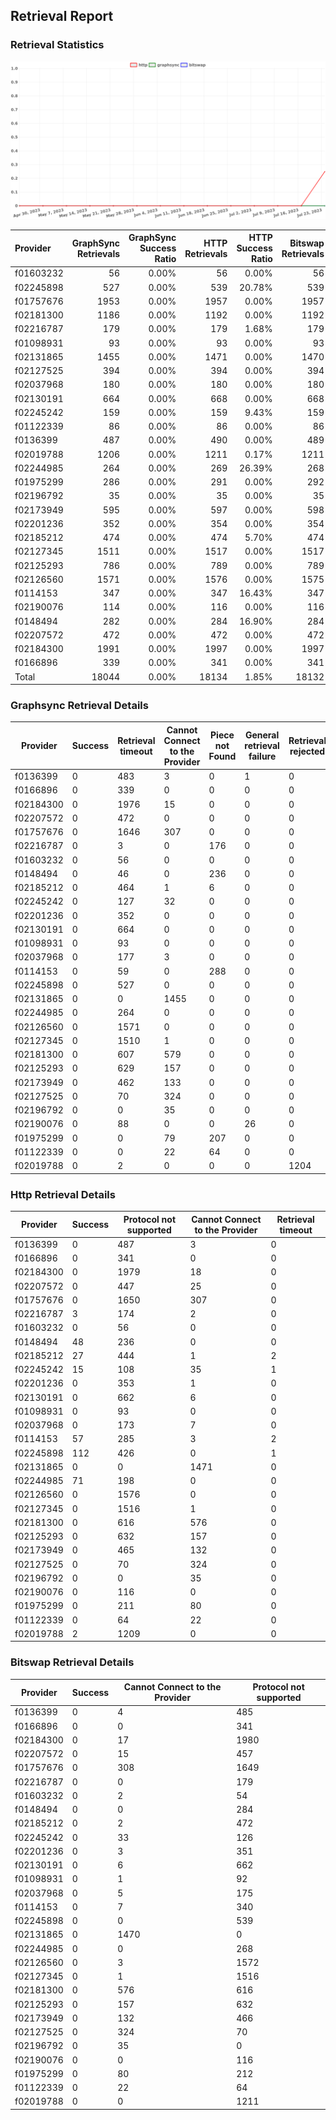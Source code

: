 ## Retrieval Report
### Retrieval Statistics
<img src="https://raw.githubusercontent.com/data-preservation-programs/filplus-checker-assets/main/filecoin-project/filecoin-plus-large-datasets/issues/1935/1690530397491.png"/>

| Provider  | GraphSync Retrievals | GraphSync Success Ratio | HTTP Retrievals | HTTP Success Ratio | Bitswap Retrievals | Bitswap Success Ratio |
| :-------- | -------------------: | ----------------------: | --------------: | -----------------: | -----------------: | --------------------: |
| f01603232 |                   56 |                   0.00% |              56 |              0.00% |                 56 |                 0.00% |
| f02245898 |                  527 |                   0.00% |             539 |             20.78% |                539 |                 0.00% |
| f01757676 |                 1953 |                   0.00% |            1957 |              0.00% |               1957 |                 0.00% |
| f02181300 |                 1186 |                   0.00% |            1192 |              0.00% |               1192 |                 0.00% |
| f02216787 |                  179 |                   0.00% |             179 |              1.68% |                179 |                 0.00% |
| f01098931 |                   93 |                   0.00% |              93 |              0.00% |                 93 |                 0.00% |
| f02131865 |                 1455 |                   0.00% |            1471 |              0.00% |               1470 |                 0.00% |
| f02127525 |                  394 |                   0.00% |             394 |              0.00% |                394 |                 0.00% |
| f02037968 |                  180 |                   0.00% |             180 |              0.00% |                180 |                 0.00% |
| f02130191 |                  664 |                   0.00% |             668 |              0.00% |                668 |                 0.00% |
| f02245242 |                  159 |                   0.00% |             159 |              9.43% |                159 |                 0.00% |
| f01122339 |                   86 |                   0.00% |              86 |              0.00% |                 86 |                 0.00% |
| f0136399  |                  487 |                   0.00% |             490 |              0.00% |                489 |                 0.00% |
| f02019788 |                 1206 |                   0.00% |            1211 |              0.17% |               1211 |                 0.00% |
| f02244985 |                  264 |                   0.00% |             269 |             26.39% |                268 |                 0.00% |
| f01975299 |                  286 |                   0.00% |             291 |              0.00% |                292 |                 0.00% |
| f02196792 |                   35 |                   0.00% |              35 |              0.00% |                 35 |                 0.00% |
| f02173949 |                  595 |                   0.00% |             597 |              0.00% |                598 |                 0.00% |
| f02201236 |                  352 |                   0.00% |             354 |              0.00% |                354 |                 0.00% |
| f02185212 |                  474 |                   0.00% |             474 |              5.70% |                474 |                 0.00% |
| f02127345 |                 1511 |                   0.00% |            1517 |              0.00% |               1517 |                 0.00% |
| f02125293 |                  786 |                   0.00% |             789 |              0.00% |                789 |                 0.00% |
| f02126560 |                 1571 |                   0.00% |            1576 |              0.00% |               1575 |                 0.00% |
| f0114153  |                  347 |                   0.00% |             347 |             16.43% |                347 |                 0.00% |
| f02190076 |                  114 |                   0.00% |             116 |              0.00% |                116 |                 0.00% |
| f0148494  |                  282 |                   0.00% |             284 |             16.90% |                284 |                 0.00% |
| f02207572 |                  472 |                   0.00% |             472 |              0.00% |                472 |                 0.00% |
| f02184300 |                 1991 |                   0.00% |            1997 |              0.00% |               1997 |                 0.00% |
| f0166896  |                  339 |                   0.00% |             341 |              0.00% |                341 |                 0.00% |
| Total     |                18044 |                   0.00% |           18134 |              1.85% |              18132 |                 0.00% |

### Graphsync Retrieval Details
| Provider  | Success | Retrieval timeout | Cannot Connect to the Provider | Piece not Found | General retrieval failure | Retrieval rejected | Deal state missing |
| --------- | ------- | ----------------- | ------------------------------ | --------------- | ------------------------- | ------------------ | ------------------ |
| f0136399  | 0       | 483               | 3                              | 0               | 1                         | 0                  | 0                  |
| f0166896  | 0       | 339               | 0                              | 0               | 0                         | 0                  | 0                  |
| f02184300 | 0       | 1976              | 15                             | 0               | 0                         | 0                  | 0                  |
| f02207572 | 0       | 472               | 0                              | 0               | 0                         | 0                  | 0                  |
| f01757676 | 0       | 1646              | 307                            | 0               | 0                         | 0                  | 0                  |
| f02216787 | 0       | 3                 | 0                              | 176             | 0                         | 0                  | 0                  |
| f01603232 | 0       | 56                | 0                              | 0               | 0                         | 0                  | 0                  |
| f0148494  | 0       | 46                | 0                              | 236             | 0                         | 0                  | 0                  |
| f02185212 | 0       | 464               | 1                              | 6               | 0                         | 0                  | 3                  |
| f02245242 | 0       | 127               | 32                             | 0               | 0                         | 0                  | 0                  |
| f02201236 | 0       | 352               | 0                              | 0               | 0                         | 0                  | 0                  |
| f02130191 | 0       | 664               | 0                              | 0               | 0                         | 0                  | 0                  |
| f01098931 | 0       | 93                | 0                              | 0               | 0                         | 0                  | 0                  |
| f02037968 | 0       | 177               | 3                              | 0               | 0                         | 0                  | 0                  |
| f0114153  | 0       | 59                | 0                              | 288             | 0                         | 0                  | 0                  |
| f02245898 | 0       | 527               | 0                              | 0               | 0                         | 0                  | 0                  |
| f02131865 | 0       | 0                 | 1455                           | 0               | 0                         | 0                  | 0                  |
| f02244985 | 0       | 264               | 0                              | 0               | 0                         | 0                  | 0                  |
| f02126560 | 0       | 1571              | 0                              | 0               | 0                         | 0                  | 0                  |
| f02127345 | 0       | 1510              | 1                              | 0               | 0                         | 0                  | 0                  |
| f02181300 | 0       | 607               | 579                            | 0               | 0                         | 0                  | 0                  |
| f02125293 | 0       | 629               | 157                            | 0               | 0                         | 0                  | 0                  |
| f02173949 | 0       | 462               | 133                            | 0               | 0                         | 0                  | 0                  |
| f02127525 | 0       | 70                | 324                            | 0               | 0                         | 0                  | 0                  |
| f02196792 | 0       | 0                 | 35                             | 0               | 0                         | 0                  | 0                  |
| f02190076 | 0       | 88                | 0                              | 0               | 26                        | 0                  | 0                  |
| f01975299 | 0       | 0                 | 79                             | 207             | 0                         | 0                  | 0                  |
| f01122339 | 0       | 0                 | 22                             | 64              | 0                         | 0                  | 0                  |
| f02019788 | 0       | 2                 | 0                              | 0               | 0                         | 1204               | 0                  |

### Http Retrieval Details
| Provider  | Success | Protocol not supported | Cannot Connect to the Provider | Retrieval timeout |
| --------- | ------- | ---------------------- | ------------------------------ | ----------------- |
| f0136399  | 0       | 487                    | 3                              | 0                 |
| f0166896  | 0       | 341                    | 0                              | 0                 |
| f02184300 | 0       | 1979                   | 18                             | 0                 |
| f02207572 | 0       | 447                    | 25                             | 0                 |
| f01757676 | 0       | 1650                   | 307                            | 0                 |
| f02216787 | 3       | 174                    | 2                              | 0                 |
| f01603232 | 0       | 56                     | 0                              | 0                 |
| f0148494  | 48      | 236                    | 0                              | 0                 |
| f02185212 | 27      | 444                    | 1                              | 2                 |
| f02245242 | 15      | 108                    | 35                             | 1                 |
| f02201236 | 0       | 353                    | 1                              | 0                 |
| f02130191 | 0       | 662                    | 6                              | 0                 |
| f01098931 | 0       | 93                     | 0                              | 0                 |
| f02037968 | 0       | 173                    | 7                              | 0                 |
| f0114153  | 57      | 285                    | 3                              | 2                 |
| f02245898 | 112     | 426                    | 0                              | 1                 |
| f02131865 | 0       | 0                      | 1471                           | 0                 |
| f02244985 | 71      | 198                    | 0                              | 0                 |
| f02126560 | 0       | 1576                   | 0                              | 0                 |
| f02127345 | 0       | 1516                   | 1                              | 0                 |
| f02181300 | 0       | 616                    | 576                            | 0                 |
| f02125293 | 0       | 632                    | 157                            | 0                 |
| f02173949 | 0       | 465                    | 132                            | 0                 |
| f02127525 | 0       | 70                     | 324                            | 0                 |
| f02196792 | 0       | 0                      | 35                             | 0                 |
| f02190076 | 0       | 116                    | 0                              | 0                 |
| f01975299 | 0       | 211                    | 80                             | 0                 |
| f01122339 | 0       | 64                     | 22                             | 0                 |
| f02019788 | 2       | 1209                   | 0                              | 0                 |

### Bitswap Retrieval Details
| Provider  | Success | Cannot Connect to the Provider | Protocol not supported |
| --------- | ------- | ------------------------------ | ---------------------- |
| f0136399  | 0       | 4                              | 485                    |
| f0166896  | 0       | 0                              | 341                    |
| f02184300 | 0       | 17                             | 1980                   |
| f02207572 | 0       | 15                             | 457                    |
| f01757676 | 0       | 308                            | 1649                   |
| f02216787 | 0       | 0                              | 179                    |
| f01603232 | 0       | 2                              | 54                     |
| f0148494  | 0       | 0                              | 284                    |
| f02185212 | 0       | 2                              | 472                    |
| f02245242 | 0       | 33                             | 126                    |
| f02201236 | 0       | 3                              | 351                    |
| f02130191 | 0       | 6                              | 662                    |
| f01098931 | 0       | 1                              | 92                     |
| f02037968 | 0       | 5                              | 175                    |
| f0114153  | 0       | 7                              | 340                    |
| f02245898 | 0       | 0                              | 539                    |
| f02131865 | 0       | 1470                           | 0                      |
| f02244985 | 0       | 0                              | 268                    |
| f02126560 | 0       | 3                              | 1572                   |
| f02127345 | 0       | 1                              | 1516                   |
| f02181300 | 0       | 576                            | 616                    |
| f02125293 | 0       | 157                            | 632                    |
| f02173949 | 0       | 132                            | 466                    |
| f02127525 | 0       | 324                            | 70                     |
| f02196792 | 0       | 35                             | 0                      |
| f02190076 | 0       | 0                              | 116                    |
| f01975299 | 0       | 80                             | 212                    |
| f01122339 | 0       | 22                             | 64                     |
| f02019788 | 0       | 0                              | 1211                   |
